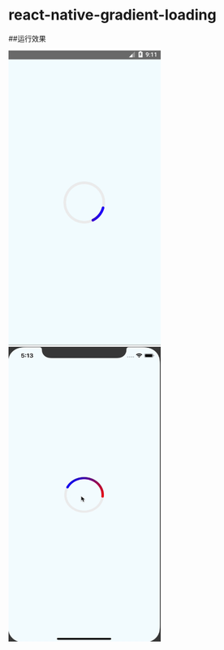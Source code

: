 # react-native-gradient-loading
##运行效果
<p>
<img alt="react-native-gradient-loading" src="https://raw.githubusercontent.com/DaiYz/react-native-gradient-loading/master/screenshots/1.gif" width="300" height="579" />
<img alt="react-native-gradient-loading" src="https://raw.githubusercontent.com/DaiYz/react-native-gradient-loading/master/screenshots/2.gif" width="300" height="579" />
</p>